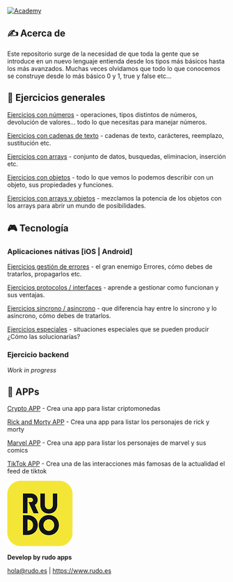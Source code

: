 [![Academy](https://img.shields.io/badge/Languages-all-orange?style=flat-square)](https://img.shields.io/badge/Languages-all-orange?style=flat-square)

## ✍️ Acerca de

Este repositorio surge de la necesidad de que toda la gente que se introduce en un nuevo lenguaje entienda desde los tipos más básicos hasta los más avanzados. Muchas veces olvidamos que todo lo que conocemos se construye desde lo más básico 0 y 1, true y false etc...


## 📝 Ejercicios generales

[Ejercicios con números](exercises/numbers.md) - operaciones, tipos distintos de números, devolución de valores... todo lo que necesitas para manejar números.

[Ejercicios con cadenas de texto](exercises/strings.md) - cadenas de texto, carácteres, reemplazo, sustitución etc.

[Ejercicios con arrays](exercises/arrays.md) - conjunto de datos, busquedas, eliminacion, inserción etc.

[Ejercicios con objetos](exercises/objects.md) - todo lo que vemos lo podemos describir con un objeto, sus propiedades y funciones.

[Ejercicios con arrays y objetos](exercises/arraysandobjects.md) - mezclamos la potencia de los objetos con los arrays para abrir un mundo de posibilidades.


## 🎮 Tecnología

### Aplicaciones nátivas [iOS | Android]

[Ejercicios gestión de errores](exercises/error.md) - el gran enemigo Errores, cómo debes de tratarlos, propagarlos etc.

[Ejercicios protocolos / interfaces](exercises/protocols.md) - aprende a gestionar como funcionan y sus ventajas.

[Ejercicios sincrono / asincrono](exercises/calls.md) - que diferencia hay entre lo sincrono y lo asincrono, cómo debes de tratarlos.

[Ejercicios especiales](exercises/special.md) - situaciones especiales que se pueden producir ¿Cómo las solucionarías?

### Ejercicio backend

_Work in progress_

## 📱 APPs

[Crypto APP](test/crypto.md) - Crea una app para listar criptomonedas
 
[Rick and Morty APP](test/rickandmorty.md) - Crea una app para listar los personajes de rick y morty 

[Marvel APP](test/marvel.md) - Crea una app para listar los personajes de marvel y sus comics

[TikTok APP](test/tiktok.md) - Crea una de las interacciones más famosas de la actualidad el feed de tiktok



![Rudo](README/rudo.png)

**Develop by rudo apps**

hola@rudo.es | https://www.rudo.es